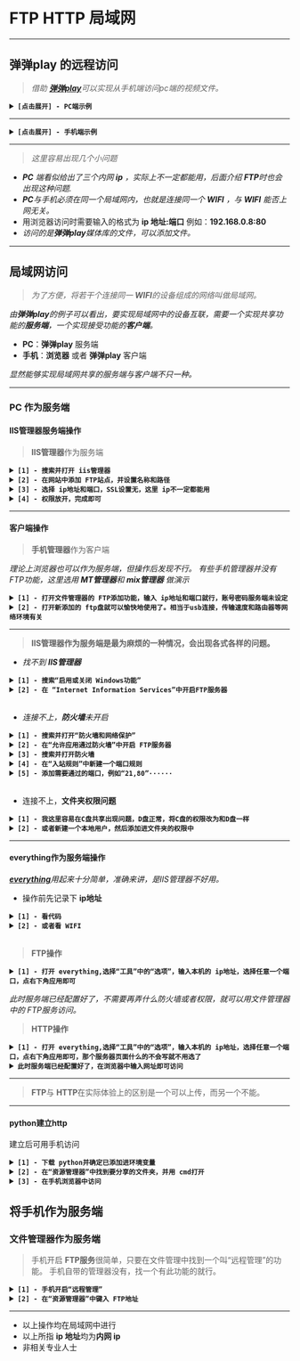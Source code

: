 # FTP HTTP 局域网
****
## 弹弹play 的远程访问
> _借助 [**弹弹play**](https://www.dandanplay.com/)可以实现从手机端访问pc端的视频文件。_
<details>
<summary><strong><code>[点击展开] - PC端示例</code></strong></summary>

****
<img src="\photo\弹弹play服务启动.png">
</details>

****
<details>
<summary><strong><code>[点击展开] - 手机端示例</code></strong></summary>

****
<img src="\photo\弹弹play浏览器访问.png">

****
<img src="\photo\弹弹play客户端访问.jpg">

****
</details>

****
> _这里容易出现几个小问题_
-  _**PC** 端看似给出了三个内网 **ip** ，实际上不一定都能用，后面介绍 **FTP**时也会出现这种问题._
- _**PC**与手机必须在同一个局域网内，也就是连接同一个 **WIFI** ，与 **WIFI** 能否上网无关。_
- 用浏览器访问时需要输入的格式为 **ip 地址:端口** 例如：**192.168.0.8:80**
- _访问的是**弹弹play**媒体库的文件，可以添加文件。_

---

## 局域网访问
> _为了方便，将若干个连接同一 **WIFI**的设备组成的网络叫做局域网。_

_由**弹弹play**的例子可以看出，要实现局域网中的设备互联，需要一个实现共享功能的**服务端**，一个实现接受功能的**客户端**。_

- **PC**：**弹弹play** 服务端
- **手机**：**浏览器** 或者 **弹弹play** 客户端

_显然能够实现局域网共享的服务端与客户端不只一种。_

---

### **PC** 作为服务端
#### IIS管理器服务端操作
> **IIS管理器**作为服务端
<details>
<summary><strong><code>[1] - 搜索并打开 iis管理器</code></strong></summary>

****
<img src="\photo\iis管理器搜索界面.png">

****
</details>

<details>
<summary><strong><code>[2] - 在网站中添加 FTP站点，并设置名称和路径</code></strong></summary>

****
<img src="\photo\添加ftp站点1.png">

****
</details>

<details>
<summary><strong><code>[3] - 选择 ip地址和端口，SSL设置无，这里 ip不一定都能用</code></strong></summary>

****
<img src="\photo\添加ftp站点2.png">

****
</details>
<details>
<summary><strong><code>[4] - 权限放开，完成即可</code></strong></summary>

****
<img src="\photo\添加ftp站点3.png">

****
</details>

---
#### 客户端操作
> **手机管理器**作为客户端

_理论上浏览器也可以作为服务端，但操作后发现不行。_
_有些手机管理器并没有FTP功能，这里选用 **MT管理器**和 **mix管理器** 做演示_
<details>
<summary><strong><code>[1] - 打开文件管理器的 FTP添加功能，输入 ip地址和端口就行，账号密码服务端未设定</code></strong></summary>

****
<img src="\photo\mix管理器.png">

****
<img src="\photo\mt管理器.png">

****
</details>
<details>
<summary><strong><code>[2] - 打开新添加的 ftp盘就可以愉快地使用了。相当于usb连接，传输速度和路由器等网络环境有关</code></strong></summary>

****
<img src="\photo\mixftp.png">

****
<img src="\photo\mtftp.png">

****
</details>

---
> **IIS管理器作为服务端是最为麻烦的一种情况，会出现各式各样的问题。**

- _找不到 **IIS管理器**_
<details>
<summary><strong><code>[1] - 搜索“启用或关闭 Windows功能”</code></strong></summary>

****
<img src="\photo\程序和功能.png">

****
</details>
<details>
<summary><strong><code>[2] - 在 “Internet Information Services”中开启FTP服务器</code></strong></summary>

****
<img src="\photo\iis开启.png">

****
</details>
</br>

- _连接不上，**防火墙**未开启_
<details>
<summary><strong><code>[1] - 搜索并打开“防火墙和网络保护” </code></strong></summary>

****
<img src="\photo\防火墙.png">

****
</details>
<details>
<summary><strong><code>[2] - 在“允许应用通过防火墙”中开启 FTP服务器</code></strong></summary>

****
<img src="\photo\防火墙2.png">

****
</details>
<details>
<summary><strong><code>[3] - 搜索并打开防火墙</code></strong></summary>

****
<img src="\photo\防火墙3.png">

****
</details>
<details>
<summary><strong><code>[4] - 在“入站规则”中新建一个端口规则</code></strong></summary>

****
<img src="\photo\防火墙4.png">

****
</details>
<details>
<summary><strong><code>[5] - 添加需要通过的端口，例如“21,80”······</code></strong></summary>

****
<img src="\photo\防火墙5.png">

****
</details>
</br>

- 连接不上，**文件夹权限问题**
<details>
<summary><strong><code>[1] - 我这里容易在C盘共享出现问题，D盘正常，将C盘的权限改为和D盘一样</code></strong></summary>

****
<img src="\photo\文件夹权限.png">

****
</details>
<details>
<summary><strong><code>[2] - 或者新建一个本地用户，然后添加进文件夹的权限中</code></strong></summary>

****

> 管理员方式启动cmd

```
net 用户名 用户密码 /add       //添加本地用户

net 用户名 /delete            //删除本地用户
```
<img src="\photo\cmd.png">
<br/>

> 添加进文件夹的权限中

<img src="\photo\文件夹权限.png">

****
</details>

---

#### everything作为服务端操作

 _[**everything**](https://www.voidtools.com/zh-cn/downloads/)用起来十分简单，准确来讲，是IIS管理器不好用。_

- 操作前先记录下 **ip地址**
<details>
<summary><strong><code>[1] - 看代码</code></strong></summary>

****

> 搜索 **cmd**并打开，输入
```
ipconfig
```

> 找到“无线局域网”中的“IPv4地址”记录下来

****
</details>
<details>
<summary><strong><code>[2] - 或者看 WIFI</code></strong></summary>

****
WIFI属性中找到IPv4地址记录下来
****
</details>
<br/>

> **FTP操作**
<details>
<summary><strong><code>[1] - 打开 everything,选择“工具”中的“选项”，输入本机的 ip地址，选择任意一个端口，点右下角应用即可</code></strong></summary>

****

<img src="\photo\everything浏览器访问.jpg">

****
</details>

_此时服务端已经配置好了，不需要再弄什么防火墙或者权限，就可以用文件管理器中的 FTP服务访问。_

> **HTTP操作**
<details>
<summary><strong><code>[1] - 打开 everything,选择“工具”中的“选项”，输入本机的 ip地址，选择任意一个端口，点右下角应用即可，那个服务器页面什么的不会写就不用选了</code></strong></summary>

****
<img src="\photo\everything的http.png">

****
</details>

<details>
<summary><strong><code>此时服务端已经配置好了，在浏览器中输入网址即可访问</code></strong></summary>

****

> 输入时注意是 **http**，不要忘记端口
```
http://192.168.0.8:80
```
<img src="\photo\everything浏览器访问.jpg">

****
</details>

---

> **FTP**与 **HTTP**在实际体验上的区别是一个可以上传，而另一个不能。

---

#### python建立http
建立后可用手机访问
<details>
<summary><strong><code>[1] - 下载 python并确定已添加进环境变量</code></strong></summary>

****
[点此转到python](https://www.python.org/)

****
</details>

<details>
<summary><strong><code>[2] - 在“资源管理器”中找到要分享的文件夹，并用 cmd打开</code></strong></summary>

****

> 在地址栏键入
```
cmd
```

> 输入代码
```
python -m http.server 3000    //3000是端口
```
> 按下 **ctrl+c**停止代码运行

****
</details>
<details>
<summary><strong><code>[3] - 在手机浏览器中访问</code></strong></summary>

****

>浏览器地址输入
```
http://192.198.0.5:3000
```
<img src="\photo\pythonhttp.jpg">

****
</details>

## 将手机作为服务端

### 文件管理器作为服务端
> 手机开启 **FTP服务**很简单，只要在文件管理中找到一个叫“远程管理”的功能。
手机自带的管理器没有，找一个有此功能的就行。

<details>
<summary><strong><code>[1] - 手机开启“远程管理”</code></strong></summary>

****
<img src="\photo\手机远程管理.png">

****
</details>
<details>
<summary><strong><code>[2] - 在“资源管理器”中键入 FTP地址</code></strong></summary>

****
<img src="\photo\pc远程管理.png">

****
</details>

---

- 以上操作均在局域网中进行
- 以上所指 **ip 地址**均为**内网 ip**
- 非相关专业人士